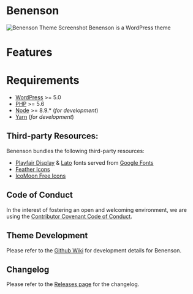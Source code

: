 # Benenson
![Benenson Theme Screenshot](./screenshot.png)
Benenson is a WordPress theme 

# Features


# Requirements
- [WordPress](https://wordpress.org) >= 5.0
- [PHP](https://php.net) >=  5.6
- [Node](https://nodejs.org) >= 8.9.* (_for development_)
- [Yarn](https://) (_for development_)

## Third-party Resources:
Benenson bundles the following third-party resources:

- [Playfair Display](https://fonts.google.com/specimen/Playfair+Display) & [Lato](https://fonts.google.com/specimen/Lato) fonts served from [Google Fonts](https://fonts.google.com/)
- [Feather Icons](https://feathericons.com/)
- [IcoMoon Free Icons](https://github.com/Keyamoon/IcoMoon-Free)

## Code of Conduct
In the interest of fostering an open and welcoming environment, we are using the [Contributor Covenant Code of Conduct](CODE_OF_CONDUCT.md).

## Theme Development
Please refer to the [Github Wiki](https://github.com/bigbitecreative/benenson/wiki) for development details for Benenson.

## Changelog

Please refer to the [Releases page](https://github.com/bigbitecreative/benenson/releases) for the changelog.
